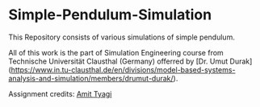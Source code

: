 # Simple-Pendulum-Simulation
This Repository consists of various simulations of simple pendulum.

All of this work is the part of Simulation Engineering course from Technische Universität Clausthal (Germany) offerred by [Dr. Umut Durak]
(https://www.in.tu-clausthal.de/en/divisions/model-based-systems-analysis-and-simulation/members/drumut-durak/).

Assignment credits: [Amit Tyagi](http://www.amittyagi.com)
